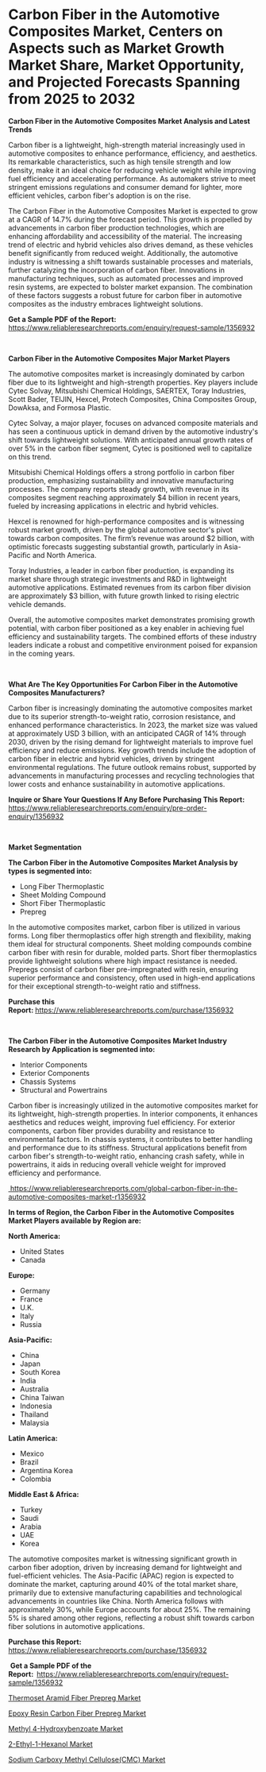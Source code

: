 <p><h1>Carbon Fiber in the Automotive Composites Market, Centers on Aspects such as Market Growth Market Share, Market Opportunity, and Projected Forecasts Spanning from 2025 to 2032</h1></p><p><strong>Carbon Fiber in the Automotive Composites Market Analysis and Latest Trends</strong></p>
<p><p>Carbon fiber is a lightweight, high-strength material increasingly used in automotive composites to enhance performance, efficiency, and aesthetics. Its remarkable characteristics, such as high tensile strength and low density, make it an ideal choice for reducing vehicle weight while improving fuel efficiency and accelerating performance. As automakers strive to meet stringent emissions regulations and consumer demand for lighter, more efficient vehicles, carbon fiber's adoption is on the rise.</p><p>The Carbon Fiber in the Automotive Composites Market is expected to grow at a CAGR of 14.7% during the forecast period. This growth is propelled by advancements in carbon fiber production technologies, which are enhancing affordability and accessibility of the material. The increasing trend of electric and hybrid vehicles also drives demand, as these vehicles benefit significantly from reduced weight. Additionally, the automotive industry is witnessing a shift towards sustainable processes and materials, further catalyzing the incorporation of carbon fiber. Innovations in manufacturing techniques, such as automated processes and improved resin systems, are expected to bolster market expansion. The combination of these factors suggests a robust future for carbon fiber in automotive composites as the industry embraces lightweight solutions.</p></p>
<p><strong>Get a Sample PDF of the Report:&nbsp;</strong> <a href="https://www.reliableresearchreports.com/enquiry/request-sample/1356932?utm_campaign=7&utm_medium=2&utm_source=Github&utm_content=ia&utm_term=01022025&utm_id=carbon-fiber-in-the-automotive-composites">https://www.reliableresearchreports.com/enquiry/request-sample/1356932</a></p>
<p>&nbsp;</p>
<p><strong>Carbon Fiber in the Automotive Composites Major Market Players</strong></p>
<p><p>The automotive composites market is increasingly dominated by carbon fiber due to its lightweight and high-strength properties. Key players include Cytec Solvay, Mitsubishi Chemical Holdings, SAERTEX, Toray Industries, Scott Bader, TEIJIN, Hexcel, Protech Composites, China Composites Group, DowAksa, and Formosa Plastic.</p><p>Cytec Solvay, a major player, focuses on advanced composite materials and has seen a continuous uptick in demand driven by the automotive industry's shift towards lightweight solutions. With anticipated annual growth rates of over 5% in the carbon fiber segment, Cytec is positioned well to capitalize on this trend.</p><p>Mitsubishi Chemical Holdings offers a strong portfolio in carbon fiber production, emphasizing sustainability and innovative manufacturing processes. The company reports steady growth, with revenue in its composites segment reaching approximately $4 billion in recent years, fueled by increasing applications in electric and hybrid vehicles.</p><p>Hexcel is renowned for high-performance composites and is witnessing robust market growth, driven by the global automotive sector's pivot towards carbon composites. The firm’s revenue was around $2 billion, with optimistic forecasts suggesting substantial growth, particularly in Asia-Pacific and North America.</p><p>Toray Industries, a leader in carbon fiber production, is expanding its market share through strategic investments and R&D in lightweight automotive applications. Estimated revenues from its carbon fiber division are approximately $3 billion, with future growth linked to rising electric vehicle demands.</p><p>Overall, the automotive composites market demonstrates promising growth potential, with carbon fiber positioned as a key enabler in achieving fuel efficiency and sustainability targets. The combined efforts of these industry leaders indicate a robust and competitive environment poised for expansion in the coming years.</p></p>
<p>&nbsp;</p>
<p><strong>What Are The Key Opportunities For Carbon Fiber in the Automotive Composites Manufacturers?</strong></p>
<p><p>Carbon fiber is increasingly dominating the automotive composites market due to its superior strength-to-weight ratio, corrosion resistance, and enhanced performance characteristics. In 2023, the market size was valued at approximately USD 3 billion, with an anticipated CAGR of 14% through 2030, driven by the rising demand for lightweight materials to improve fuel efficiency and reduce emissions. Key growth trends include the adoption of carbon fiber in electric and hybrid vehicles, driven by stringent environmental regulations. The future outlook remains robust, supported by advancements in manufacturing processes and recycling technologies that lower costs and enhance sustainability in automotive applications.</p></p>
<p><strong>Inquire or Share Your Questions If Any Before Purchasing This Report:</strong> <a href="https://www.reliableresearchreports.com/enquiry/pre-order-enquiry/1356932?utm_campaign=7&utm_medium=2&utm_source=Github&utm_content=ia&utm_term=01022025&utm_id=carbon-fiber-in-the-automotive-composites">https://www.reliableresearchreports.com/enquiry/pre-order-enquiry/1356932</a></p>
<p>&nbsp;</p>
<p><strong>Market Segmentation</strong></p>
<p><strong>The Carbon Fiber in the Automotive Composites Market Analysis by types is segmented into:</strong></p>
<p><ul><li>Long Fiber Thermoplastic</li><li>Sheet Molding Compound</li><li>Short Fiber Thermoplastic</li><li>Prepreg</li></ul></p>
<p><p>In the automotive composites market, carbon fiber is utilized in various forms. Long fiber thermoplastics offer high strength and flexibility, making them ideal for structural components. Sheet molding compounds combine carbon fiber with resin for durable, molded parts. Short fiber thermoplastics provide lightweight solutions where high impact resistance is needed. Prepregs consist of carbon fiber pre-impregnated with resin, ensuring superior performance and consistency, often used in high-end applications for their exceptional strength-to-weight ratio and stiffness.</p></p>
<p><strong>Purchase this Report:&nbsp;</strong><a href="https://www.reliableresearchreports.com/purchase/1356932?utm_campaign=7&utm_medium=2&utm_source=Github&utm_content=ia&utm_term=01022025&utm_id=carbon-fiber-in-the-automotive-composites">https://www.reliableresearchreports.com/purchase/1356932</a></p>
<p>&nbsp;</p>
<p><strong>The Carbon Fiber in the Automotive Composites Market Industry Research by Application is segmented into:</strong></p>
<p><ul><li>Interior Components</li><li>Exterior Components</li><li>Chassis Systems</li><li>Structural and Powertrains</li></ul></p>
<p><p>Carbon fiber is increasingly utilized in the automotive composites market for its lightweight, high-strength properties. In interior components, it enhances aesthetics and reduces weight, improving fuel efficiency. For exterior components, carbon fiber provides durability and resistance to environmental factors. In chassis systems, it contributes to better handling and performance due to its stiffness. Structural applications benefit from carbon fiber's strength-to-weight ratio, enhancing crash safety, while in powertrains, it aids in reducing overall vehicle weight for improved efficiency and performance.</p></p>
<p><a href="https://www.reliableresearchreports.com/global-carbon-fiber-in-the-automotive-composites-market-r1356932?utm_campaign=7&utm_medium=2&utm_source=Github&utm_content=ia&utm_term=01022025&utm_id=carbon-fiber-in-the-automotive-composites">&nbsp;https://www.reliableresearchreports.com/global-carbon-fiber-in-the-automotive-composites-market-r1356932</a></p>
<p><strong>In terms of Region, the Carbon Fiber in the Automotive Composites Market Players available by Region are:</strong></p>
<p>
    <p> <strong> North America: </strong>
        <ul>
            <li>United States</li>
            <li>Canada</li>
        </ul>
        </p> 
    <p> <strong> Europe: </strong>
        <ul>
            <li>Germany</li>
            <li>France</li>
            <li>U.K.</li>
            <li>Italy</li>
            <li>Russia</li>
        </ul>
        </p> 
    <p> <strong> Asia-Pacific: </strong>
        <ul>
            <li>China</li>
            <li>Japan</li>
            <li>South Korea</li>
            <li>India</li>
            <li>Australia</li>
            <li>China Taiwan</li>
            <li>Indonesia</li>
            <li>Thailand</li>
            <li>Malaysia</li>
        </ul>
        </p> 
    <p> <strong> Latin America: </strong>
        <ul>
            <li>Mexico</li>
            <li>Brazil</li>
            <li>Argentina Korea</li>
            <li>Colombia</li>
        </ul>
        </p> 
    <p> <strong> Middle East & Africa: </strong>
        <ul>
            <li>Turkey</li>
            <li>Saudi</li>
            <li>Arabia</li>
            <li>UAE</li>
            <li>Korea</li>
        </ul>
    </p>
    </p>
<p><p>The automotive composites market is witnessing significant growth in carbon fiber adoption, driven by increasing demand for lightweight and fuel-efficient vehicles. The Asia-Pacific (APAC) region is expected to dominate the market, capturing around 40% of the total market share, primarily due to extensive manufacturing capabilities and technological advancements in countries like China. North America follows with approximately 30%, while Europe accounts for about 25%. The remaining 5% is shared among other regions, reflecting a robust shift towards carbon fiber solutions in automotive applications.</p></p>
<p><strong>Purchase this Report: </strong><a href="https://www.reliableresearchreports.com/purchase/1356932?utm_campaign=7&utm_medium=2&utm_source=Github&utm_content=ia&utm_term=01022025&utm_id=carbon-fiber-in-the-automotive-composites">https://www.reliableresearchreports.com/purchase/1356932</a></p>
<p>&nbsp;<strong>Get a Sample PDF of the Report:&nbsp;&nbsp;</strong><a href="https://www.reliableresearchreports.com/enquiry/request-sample/1356932?utm_campaign=7&utm_medium=2&utm_source=Github&utm_content=ia&utm_term=01022025&utm_id=carbon-fiber-in-the-automotive-composites">https://www.reliableresearchreports.com/enquiry/request-sample/1356932</a></p>
<p><strong></strong></p>
<p><p><a href="https://github.com/oliveroste6/Market-Research-Report-List-1/blob/main/thermoset-aramid-fiber-prepreg-market.md?utm_campaign=7&utm_medium=2&utm_source=Github&utm_content=ia&utm_term=01022025&utm_id=carbon-fiber-in-the-automotive-composites">Thermoset Aramid Fiber Prepreg Market</a></p><p><a href="https://github.com/chaturberville8181/Market-Research-Report-List-1/blob/main/epoxy-resin-carbon-fiber-prepreg-market.md?utm_campaign=7&utm_medium=2&utm_source=Github&utm_content=ia&utm_term=01022025&utm_id=carbon-fiber-in-the-automotive-composites">Epoxy Resin Carbon Fiber Prepreg Market</a></p><p><a href="https://github.com/hannajuana198484/Market-Research-Report-List-1/blob/main/methyl-4-hydroxybenzoate-market.md?utm_campaign=7&utm_medium=2&utm_source=Github&utm_content=ia&utm_term=01022025&utm_id=carbon-fiber-in-the-automotive-composites">Methyl 4-Hydroxybenzoate Market</a></p><p><a href="https://github.com/carendesrochers299/Market-Research-Report-List-1/blob/main/2-ethyl-1-hexanol-market.md?utm_campaign=7&utm_medium=2&utm_source=Github&utm_content=ia&utm_term=01022025&utm_id=carbon-fiber-in-the-automotive-composites">2-Ethyl-1-Hexanol Market</a></p><p><a href="https://github.com/zitanebeibit9/Market-Research-Report-List-1/blob/main/sodium-carboxy-methyl-cellulosecmc-market.md?utm_campaign=7&utm_medium=2&utm_source=Github&utm_content=ia&utm_term=01022025&utm_id=carbon-fiber-in-the-automotive-composites">Sodium Carboxy Methyl Cellulose(CMC) Market</a></p></p>